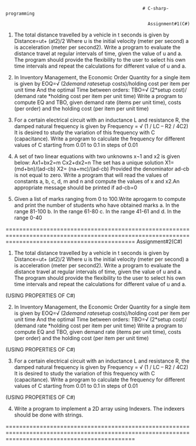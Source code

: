                                                         # C-sharp-programming

                                                          Assignment#1(C#)


1.	The total distance travelled by a vehicle in t seconds is given by
              		Distance=ut+ (at2)/2
Where u is the initial velocity (meter per second) a is acceleration (meter per second2). Write a program to evaluate the distance travel at regular intervals of time, given the value of u and a. The program should provide the flexibility to the user to select his own time intervals and repeat the calculations for different value of u and a.





2.	In Inventory Management, the Economic Order Quantity for a single item is given by
                EOQ=√ (2*demand rate*setup costs)/holding cost per item per unit time
	And the optimal Time between orders:
                TBO=√ (2*setup cost)/ (demand rate *holding cost per item per unit time)
Write a program to compute EQ and TBO, given demand rate (items per unit time), costs (per order) and the holding cost (per item per unit time)




3.	 For a certain electrical circuit with an inductance L and resistance R, the damped natural frequency is given by
                        Frequency = √ (1 / LC – R2 / 4C2)
It is desired to study the variation of this frequency with C (capacitance). Write a program to calculate the frequency for different values of C starting from 0.01 to 0.1 in steps of 0.01




4.	A set of two linear equations with two unknowns x¬1 and x2 is given below:
          Ax1+bx2=m
          Cx2+dx2=n
   	The set has  a unique solution
  		X1= (md+bn)/(ad-cb)
  		X2= (na+mc)/(ad-cb)
Provided the denominator ad-cb is not equal to zero. Write a program that will read the values of constants a, b, c, d, m and n and compute the values of x and x2.An appropriate message should be printed if ad-cb=0



5.	Given a list of marks ranging from 0 to 100.Write  aprogarm to compute and print the number of students who have obtained marks
      a.	In the range 81-100
      b.	In the range 61-80
      c.	In the range 41-61 and
      d.	In the range 0-40

==================================================================================================================================================
							Assignment#2(C#)

1. 	The total distance travelled by a vehicle in t seconds is given by
              		Distance=ut+ (at2)/2
Where u is the initial velocity (meter per second) a is acceleration (meter per second2). Write a program to evaluate the distance travel at regular intervals of time, given the value of u and a. The program should provide the flexibility to the user to select his own time intervals and repeat the calculations for different value of u and a.

(USING PROPERTIES OF C#)


2.	In Inventory Management, the Economic Order Quantity for a single item is given by
                EOQ=√ (2*demand rate*setup costs)/holding cost per item per unit time
	And the optimal Time between orders:
                TBO=√ (2*setup cost)/ (demand rate *holding cost per item per unit time)
Write a program to compute EQ and TBO, given demand rate (items per unit time), costs (per order) and the holding cost (per item per unit time)

(USING PROPERTIES OF C#)


3.	 For a certain electrical circuit with an inductance L and resistance R, the damped natural frequency is given by
                        Frequency = √ (1 / LC – R2 / 4C2)
It is desired to study the variation of this frequency with C (capacitance). Write a program to calculate the frequency for different values of C starting from 0.01 to 0.1 in steps of 0.01

 
(USING PROPERTIES OF C#)


4. 	Write a program to implement a 2D array using Indexers. The indexers should be done with strings.

==================================================================================================================================================

